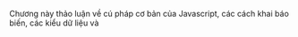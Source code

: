 Chương này thảo luận về cú pháp cơ bản của Javascript, các cách khai báo biến, các kiểu dữ liệu và 

